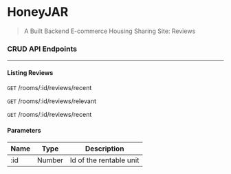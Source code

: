 # HoneyJAR

> A Built Backend E-commerce Housing Sharing Site: Reviews

### CRUD API Endpoints

---

#### Listing Reviews

`GET` /rooms/:id/reviews/recent

`GET` /rooms/:id/reviews/relevant

`GET` /rooms/:id/reviews/recent

#### Parameters

| Name | Type   | Description             |
| ---- | ------ | ----------------------- |
| :id  | Number | Id of the rentable unit |
